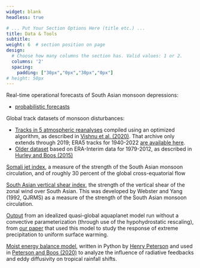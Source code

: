 ```yaml
---
widget: blank
headless: true

# ... Put Your Section Options Here (title etc.) ...
title: Data & Tools
subtitle:
weight: 6  # section position on page
design:
  # Choose how many columns the section has. Valid values: 1 or 2.
  columns: '2'
  spacing:
    padding: ["30px","0px","30px","0px"]
# height: 50px
---
```


Real-time operational forecasts of South Asian monsoon depressions:
<!-- - [deterministic forecasts](https://worldmonsoons.org/LPStrackingSite/) -->
 - [probabilistic forecasts](https://worldmonsoons.org/LPStrackingSite/index_gefs.html)
  
Global track datasets of monsoon disturbances:
 - [Tracks in 5 atmospheric reanalyses](https://zenodo.org/record/3890646) compiled using an optimized algorithm, as described in [Vishnu et al. (2020)](http://boos.netlify.com/publication/vishnuetal2020).  That archive only extends through 2019; ERA5 tracks for 1940-2022 [are available here](https://portal.nersc.gov/cfs/m3310/VishnuEtAl_TrackDataset/).
 - [Older dataset](//worldmonsoons.org/global-monsoon-disturbance-track-dataset) based on ERA-Interim data for 1979-2012, as described in [Hurley and Boos (2015)](http://boos.netlify.com/publication/hurley2015)

[Somali jet index](http://worldmonsoons.org/vjetindex.html), a measure of the strength of the South Asian monsoon circulation, and of roughly 30 percent of the global cross-equatorial flow

[South Asian vertical shear index](http://worldmonsoons.org/WebsterYangIndex.html), the strength of the vertical shear of the zonal wind over South Asian.  This was developed by Webster and Yang (1992, QJRMS) as a measure of the strength of the South Asian monsoon circulation.
 
[Output](https://drive.google.com/drive/folders/1TRPDL6JkcLjgTHJL9Ib_Z4XuPyvNVIyY?usp=sharing) from an idealized quasi-global aquaplanet model run without a convective parameterization (through use of the hypohydrostatic rescaling), from [our paper](https://boos.netlify.com/publication/ogormanetal2020/) that used this model to study the response of extreme precipitation to uniform surface warming.

[Moist energy balance model](https://github.com/hgpeterson/mebm), written in Python by [Henry Peterson](https://climate-dynamics.org/people/hpeterson/) and used in [Peterson and Boos (2020)](https://www.nature.com/articles/s41612-020-0114-4) to analyze the influence of radiative feedbacks and eddy diffusivity on tropical rainfall shifts.


